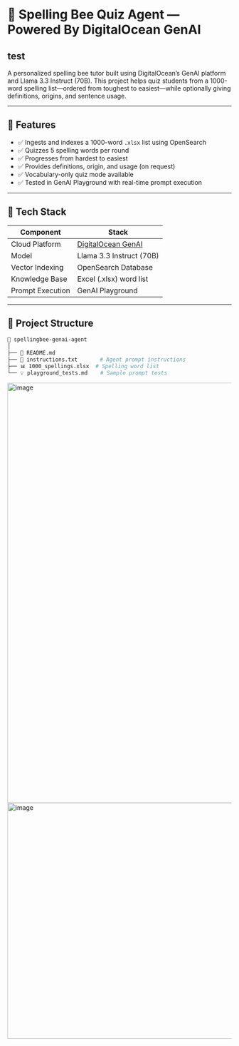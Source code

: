 # 🐝 Spelling Bee Quiz Agent — Powered By DigitalOcean GenAI
test
---
A personalized spelling bee tutor built using DigitalOcean’s GenAI platform and Llama 3.3 Instruct (70B). This project helps quiz students from a 1000-word spelling list—ordered from toughest to easiest—while optionally giving definitions, origins, and sentence usage.

---

## 🚀 Features

- ✅ Ingests and indexes a 1000-word `.xlsx` list using OpenSearch
- ✅ Quizzes 5 spelling words per round
- ✅ Progresses from hardest to easiest
- ✅ Provides definitions, origin, and usage (on request)
- ✅ Vocabulary-only quiz mode available
- ✅ Tested in GenAI Playground with real-time prompt execution

---

## 🧰 Tech Stack

| Component            | Stack                      |
|---------------------|----------------------------|
| Cloud Platform       | [DigitalOcean GenAI](https://cloud.digitalocean.com/) |
| Model                | Llama 3.3 Instruct (70B)   |
| Vector Indexing      | OpenSearch Database        |
| Knowledge Base       | Excel (.xlsx) word list    |
| Prompt Execution     | GenAI Playground           |

---

## 📂 Project Structure
```bash
📁 spellingbee-genai-agent
│
├── 📄 README.md
├── 📄 instructions.txt       # Agent prompt instructions
├── 📊 1000_spellings.xlsx  # Spelling word list
└── 💡 playground_tests.md    # Sample prompt tests

```

<img width="942" alt="image" src="https://github.com/user-attachments/assets/7d6a9486-785c-4af3-9723-26f1f4dc12ef" />

<img width="529" alt="image" src="https://github.com/user-attachments/assets/05b02d87-32d9-44c3-972f-01e2ba299b4e" />



